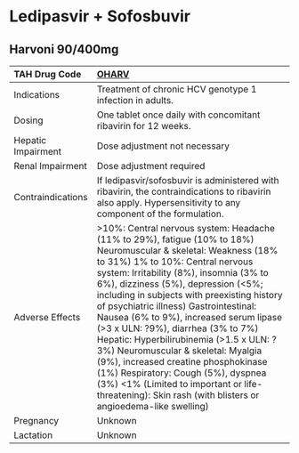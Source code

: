 # Ledipasvir + Sofosbuvir

## Harvoni 90/400mg

| TAH Drug Code      | [**OHARV**](https://www.tahsda.org.tw/drugs/hissearch.php?drug_code=OHARV)                                                                                                                                                                                                                                                                                                                                                                                                                                                                                                                                                                                                            |
|:-------------------|:--------------------------------------------------------------------------------------------------------------------------------------------------------------------------------------------------------------------------------------------------------------------------------------------------------------------------------------------------------------------------------------------------------------------------------------------------------------------------------------------------------------------------------------------------------------------------------------------------------------------------------------------------------------------------------------|
| Indications        | Treatment of chronic HCV genotype 1 infection in adults.                                                                                                                                                                                                                                                                                                                                                                                                                                                                                                                                                                                                                              |
| Dosing             | One tablet once daily with concomitant ribavirin for 12 weeks.                                                                                                                                                                                                                                                                                                                                                                                                                                                                                                                                                                                                                        |
| Hepatic Impairment | Dose adjustment not necessary                                                                                                                                                                                                                                                                                                                                                                                                                                                                                                                                                                                                                                                         |
| Renal Impairment   | Dose adjustment required                                                                                                                                                                                                                                                                                                                                                                                                                                                                                                                                                                                                                                                              |
| Contraindications  | If ledipasvir/sofosbuvir is administered with ribavirin, the contraindications to ribavirin also apply. Hypersensitivity to any component of the formulation.                                                                                                                                                                                                                                                                                                                                                                                                                                                                                                                         |
| Adverse Effects    | >10%: Central nervous system: Headache (11% to 29%), fatigue (10% to 18%) Neuromuscular & skeletal: Weakness (18% to 31%) 1% to 10%: Central nervous system: Irritability (8%), insomnia (3% to 6%), dizziness (5%), depression (<5%; including in subjects with preexisting history of psychiatric illness) Gastrointestinal: Nausea (6% to 9%), increased serum lipase (>3 x ULN: ?9%), diarrhea (3% to 7%) Hepatic: Hyperbilirubinemia (>1.5 x ULN: ?3%) Neuromuscular & skeletal: Myalgia (9%), increased creatine phosphokinase (1%) Respiratory: Cough (5%), dyspnea (3%) <1% (Limited to important or life-threatening): Skin rash (with blisters or angioedema-like swelling) |
| Pregnancy          | Unknown                                                                                                                                                                                                                                                                                                                                                                                                                                                                                                                                                                                                                                                                               |
| Lactation          | Unknown                                                                                                                                                                                                                                                                                                                                                                                                                                                                                                                                                                                                                                                                               |

